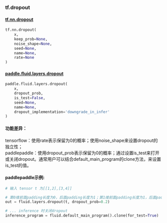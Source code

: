 
### tf.dropout

#### [tf.nn.dropout](https://www.tensorflow.org/api_docs/python/tf/nn/dropout)
``` python
tf.nn.dropout(
    x,
    keep_prob=None,
    noise_shape=None,
    seed=None,
    name=None,
    rate=None
)
```

#### [paddle.fluid.layers.dropout](http://paddlepaddle.org/documentation/docs/zh/1.2/api_cn/layers_cn.html#cn-api-fluid-layers-dropout)
``` python
paddle.fluid.layers.dropout(
    x, 
    dropout_prob, 
    is_test=False, 
    seed=None, 
    name=None, 
    dropout_implementation='downgrade_in_infer'
)
```

#### 功能差异：
tensorflow：使用rate表示保留为0的概率；使用noise_shape来设置dropout的独立性；  
paddlepaddle：使用dropout_prob表示保留为0的概率；通过设置is_test来打开或关闭dropout。通常用户可以结合default_main_program的clone方法，来设置is_test的值。

#### paddlepaddle示例:
```python
# 输入 tensor t 为[[1,2],[3,4]]

# 第0维前面padding长度为0，后面padding长度为1；第1维前面padding长度为1，后面padding长度为2
out = fluid.layers.dropout(t, dropout_prob=0.2)

# ... inference 时关闭dropout
inference_program = fluid.default_main_program().clone(for_test=True)
```
